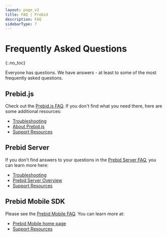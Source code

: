 ```yaml
---
layout: page_v2
title: FAQ | Prebid
description: FAQ
sidebarType: 7
---
```


# Frequently Asked Questions

{:.no_toc}

Everyone has questions. We have answers - at least to some of the most frequently asked questions.

## Prebid.js

Check out the [Prebid.js FAQ](/dev-docs/faq.html). If you don't find what you need there, here are some additional resources:

- [Troubleshooting](/troubleshooting/troubleshooting.html)
- [About Prebid.js](/prebid/prebidjs.html)
- [Support Resources](/support/index.html)

## Prebid Server

If you don't find answers to your questions in the [Prebid Server FAQ](/faq/prebid-server-faq.html), you can learn more here:

- [Troubleshooting](/troubleshooting/troubleshooting.html)
- [Prebid Server Overview](/prebid-server/overview/prebid-server-overview.html)
- [Support Resources](/support/index.html)

## Prebid Mobile SDK

Please see the [Prebid Mobile FAQ](/faq/prebid-mobile-faq.html). You can learn more at:

- [Prebid Mobile home page](/prebid-mobile/prebid-mobile.html)
- [Support Resources](/support/index.html)
